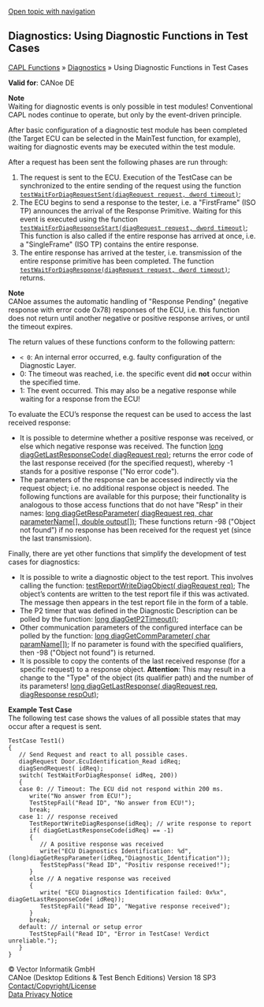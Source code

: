 [Open topic with navigation](../../../../CANoeDEFamily.htm#Topics/CAPLFunctions/Diagnostics/CAPLfunctionsDiagnosticsUsingFunctionTestCase.md)

## Diagnostics: Using Diagnostic Functions in Test Cases

[CAPL Functions](../CAPLfunctions.md) » [Diagnostics](CAPLfunctionsDiagnosticsOverview.md) » Using Diagnostic Functions in Test Cases

**Valid for**: CANoe DE

**Note**  
Waiting for diagnostic events is only possible in test modules! Conventional CAPL nodes continue to operate, but only by the event-driven principle.

After basic configuration of a diagnostic test module has been completed (the Target ECU can be selected in the MainTest function, for example), waiting for diagnostic events may be executed within the test module.

After a request has been sent the following phases are run through:

1. The request is sent to the ECU. Execution of the TestCase can be synchronized to the entire sending of the request using the function [`testWaitForDiagRequestSent(diagRequest request, dword timeout)`](../Test/Functions/CAPLfunctionTestWaitForDiagRequestSent.md);
2. The ECU begins to send a response to the tester, i.e. a "FirstFrame" (ISO TP) announces the arrival of the Response Primitive. Waiting for this event is executed using the function [`testWaitForDiagResponseStart(diagRequest request, dword timeout)`](../Test/Functions/CAPLfunctionTestWaitForDiagResponseStart.md); This function is also called if the entire response has arrived at once, i.e. a "SingleFrame" (ISO TP) contains the entire response.
3. The entire response has arrived at the tester, i.e. transmission of the entire response primitive has been completed. The function [`testWaitForDiagResponse(diagRequest request, dword timeout)`](../Test/Functions/CAPLfunctionTestWaitForDiagResponse.md); returns.

**Note**  
CANoe assumes the automatic handling of "Response Pending" (negative response with error code 0x78) responses of the ECU, i.e. this function does not return until another negative or positive response arrives, or until the timeout expires.

The return values of these functions conform to the following pattern:

- `< 0`: An internal error occurred, e.g. faulty configuration of the Diagnostic Layer.
- 0: The timeout was reached, i.e. the specific event did **not** occur within the specified time.
- 1: The event occurred. This may also be a negative response while waiting for a response from the ECU!

To evaluate the ECU’s response the request can be used to access the last received response:

- It is possible to determine whether a positive response was received, or else which negative response was received. The function [long diagGetLastResponseCode( diagRequest req)](Functions/CAPLfunctionDiagGetResponseCode.md); returns the error code of the last response received (for the specified request), whereby -1 stands for a positive response ("No error code").
- The parameters of the response can be accessed indirectly via the request object; i.e. no additional response object is needed. The following functions are available for this purpose; their functionality is analogous to those access functions that do not have "Resp" in their names: [long diagGetRespParameter( diagRequest req, char parameterName[], double output[])](Functions/CAPLfunctionDiagGetRespParameter.htm); These functions return -98 ("Object not found") if no response has been received for the request yet (since the last transmission).

Finally, there are yet other functions that simplify the development of test cases for diagnostics:

- It is possible to write a diagnostic object to the test report. This involves calling the function: [testReportWriteDiagObject( diagRequest req)](../Test/Functions/CAPLfunctionTestReportWriteDiagObjectTestReportWriteDiagResponse.md); The object’s contents are written to the test report file if this was activated. The message then appears in the test report file in the form of a table.
- The P2 timer that was defined in the Diagnostic Description can be polled by the function: [long diagGetP2Timeout()](Functions/CAPLfunctionDiagGetP2Timeout.md);
- Other communication parameters of the configured interface can be polled by the function: [long diagGetCommParameter( char paramName[])](Functions/CAPLfunctionDiagGetCommParameter.htm); If no parameter is found with the specified qualifiers, then -98 ("Object not found") is returned.
- It is possible to copy the contents of the last received response (for a specific request) to a response object. **Attention**: This may result in a change to the "Type" of the object (its qualifier path) and the number of its parameters! [long diagGetLastResponse( diagRequest req, diagResponse respOut)](Functions/CAPLfunctionDiagGetLastResponse.md);

**Example Test Case**  
The following test case shows the values of all possible states that may occur after a request is sent.

```plaintext
TestCase Test1()
{
   // Send Request and react to all possible cases.
   diagRequest Door.EcuIdentification_Read idReq;
   diagSendRequest( idReq);
   switch( TestWaitForDiagResponse( idReq, 200))
   {
   case 0: // Timeout: The ECU did not respond within 200 ms.
      write("No answer from ECU!");
      TestStepFail("Read ID", "No answer from ECU!");
      break;
   case 1: // response received
      TestReportWriteDiagResponse(idReq); // write response to report
      if( diagGetLastResponseCode(idReq) == -1)
      {
         // A positive response was received
         write("ECU Diagnostics Identification: %d", (long)diagGetRespParameter(idReq,"Diagnostic_Identification"));
         TestStepPass("Read ID", "Positiv response received!");
      }
      else // A negative response was received
      {
         write( "ECU Diagnostics Identification failed: 0x%x", diagGetLastResponseCode( idReq));
         TestStepFail("Read ID", "Negative response received");
      }
      break;
   default: // internal or setup error
      TestStepFail("Read ID", "Error in TestCase! Verdict unreliable.");
   }
}
```

© Vector Informatik GmbH  
CANoe (Desktop Editions & Test Bench Editions) Version 18 SP3  
[Contact/Copyright/License](../../Shared/ContactCopyrightLicense.md)  
[Data Privacy Notice](https://www.vector.com/int/en/company/get-info/privacy-policy/)